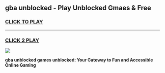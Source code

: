 
## gba unblocked - Play Unblocked Gmaes & Free
<h3>
<a href="https://news.freeplayer.one?title=gba_unblocked&ref=16F">CLICK TO PLAY</a></h3>
<hr>

<h3>
<a href="https://news.freeplayer.one?title=gba_unblocked&ref=16F">CLICK 2 PLAY</a>
  
</h3>

<a href="https://news.freeplayer.one?title=gba_unblocked&ref=16F/"><img src="https://clearcache.store/games.png"></a>


**gba unblocked games unblocked: Your Gateway to Fun and Accessible Online Gaming**
